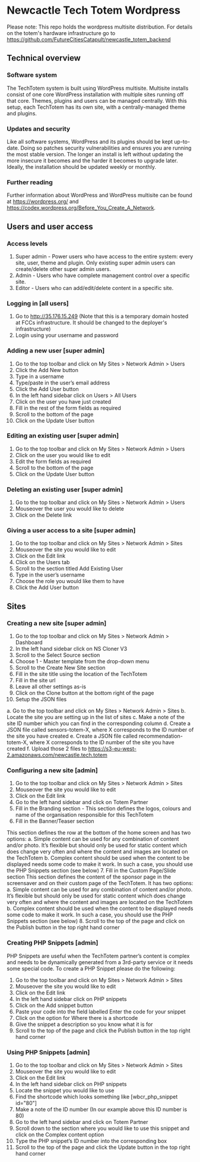 # Newcactle Tech Totem Wordpress 

Please note: This repo holds the wordpress multisite distribution. For details on the totem's hardware infrastructure go to https://github.com/FutureCitiesCatapult/newcastle_totem_backend


## Technical overview
### Software system
The TechTotem system is built using WordPress multisite. Multisite installs consist of one core WordPress installation with multiple sites running off that core. Themes, plugins and users can be managed centrally. With this setup, each TechTotem has its own site, with a centrally-managed theme and plugins.

### Updates and security
Like all software systems, WordPress and its plugins should be kept up-to-date. Doing so patches security vulnerabilities and ensures you are running the most stable version. The longer an install is left without updating the more insecure it becomes and the harder it becomes to upgrade later. Ideally, the installation should be updated weekly or monthly.

### Further reading
Further information about WordPress and WordPress multisite can be found at https://wordpress.org/ and https://codex.wordpress.org/Before_You_Create_A_Network.


## Users and user access
### Access levels

1. Super admin - Power users who have access to the entire system: every site, user, theme and plugin. Only existing super admin users can create/delete other super admin users.
2.	Admin - Users who have complete management control over a specific site.
3.	Editor - Users who can add/edit/delete content in a specific site.

### Logging in [all users]
1.	Go to http://35.176.15.249 (Note that this is a temporary domain hosted at FCCs infrastructure. It should be changed to the deployer's infrastructure)
2.	Login using your username and password

### Adding a new user [super admin]
1.	Go to the top toolbar and click on My Sites > Network Admin > Users
2.	Click the Add New button
3.	Type in a username
4.	Type/paste in the user’s email address
5.	Click the Add User button
6.	In the left hand sidebar click on Users > All Users
7.	Click on the user you have just created
8.	Fill in the rest of the form fields as required
9.	Scroll to the bottom of the page
10.	Click on the Update User button


### Editing an existing user [super admin]
1.	Go to the top toolbar and click on My Sites > Network Admin > Users
2.	Click on the user you would like to edit
3.	Edit the form fields as required
4.	Scroll to the bottom of the page
5.	Click on the Update User button


### Deleting an existing user [super admin]
1.	Go to the top toolbar and click on My Sites > Network Admin > Users
2.	Mouseover the user you would like to delete
3.	Click on the Delete link


### Giving a user access to a site [super admin]
1.	Go to the top toolbar and click on My Sites > Network Admin > Sites
2.	Mouseover the site you would like to edit
3.	Click on the Edit link
4.	Click on the Users tab
5.	Scroll to the section titled Add Existing User
6.	Type in the user’s username
7.	Choose the role you would like them to have
8.	Click the Add User button


 

## Sites

### Creating a new site [super admin]

1.	Go to the top toolbar and click on My Sites > Network Admin > Dashboard
2.	In the left hand sidebar click on NS Cloner V3
3.	Scroll to the Select Source section
4.	Choose 1 - Master template from the drop-down menu
5.	Scroll to the Create New Site section
6.	Fill in the site title using the location of the TechTotem
7.	Fill in the site url
8.	Leave all other settings as-is
9.	Click on the Clone button at the bottom right of the page
10.	Setup the JSON files

a.	Go to the top toolbar and click on My Sites > Network Admin > Sites
b.	Locate the site you are setting up in the list of sites
c.	Make a note of the site ID number which you can find in the corresponding column
d.	Create a JSON file called sensors-totem-X, where X corresponds to the ID number of the site you have created
e.	Create a JSON file called recommendation-totem-X, where X corresponds to the ID number of the site you have created
f.	Upload those 2 files to https://s3-eu-west-2.amazonaws.com/newcastle.tech.totem


### Configuring a new site [admin]
1.	Go to the top toolbar and click on My Sites > Network Admin > Sites
2.	Mouseover the site you would like to edit
3.	Click on the Edit link
4.	Go to the left hand sidebar and click on Totem Partner
5.	Fill in the Branding section - This section defines the logos, colours and name of the organisation responsible for this TechTotem
6.	Fill in the Banner/Teaser section

This section defines the row at the bottom of the home screen and has two options:
a.	Simple content can be used for any combination of content and/or photo. It’s flexible but should only be used for static content which does change very often and where the content and images are located on the TechTotem
b.	Complex content should be used when the content to be displayed needs some code to make it work. In such a case, you should use the PHP Snippets section (see below) 
7.	Fill in the Custom Page/Slide section
This section defines the content of the sponsor page in the screensaver and on their custom page of the TechTotem. It has two options:
a.	Simple content can be used for any combination of content and/or photo. It’s flexible but should only be used for static content which does change very often and where the content and images are located on the TechTotem
b.	Complex content should be used when the content to be displayed needs some code to make it work. In such a case, you should use the PHP Snippets section (see below) 
8.	Scroll to the top of the page and click on the Publish button in the top right hand corner


### Creating PHP Snippets [admin]
PHP Snippets are useful when the TechTotem partner’s content is complex and needs to be dynamically generated from a 3rd-party service or it needs some special code. To create a PHP Snippet please do the following:

1.	Go to the top toolbar and click on My Sites > Network Admin > Sites
2.	Mouseover the site you would like to edit
3.	Click on the Edit link
4.	In the left hand sidebar click on PHP snippets
5.	Click on the Add snippet button
6.	Paste your code into the field labelled Enter the code for your snippet
7.	Click on the option for Where there is a shortcode
8.	Give the snippet a description so you know what it is for
9.	Scroll to the top of the page and click the Publish button in the top right hand corner


### Using PHP Snippets [admin]
1.	Go to the top toolbar and click on My Sites > Network Admin > Sites
2.	Mouseover the site you would like to edit
3.	Click on the Edit link
4.	In the left hand sidebar click on PHP snippets
5.	Locate the snippet you would like to use
6.	Find the shortcode which looks something like [wbcr_php_snippet id="80"]
7.	Make a note of the ID number (In our example above this ID number is 80)
8.	Go to the left hand sidebar and click on Totem Partner
9.	Scroll down to the section where you would like to use this snippet and click on the Complex content option
10.	Type the PHP snippet’s ID number into the corresponding box
11.	Scroll to the top of the page and click the Update button in the top right hand corner
